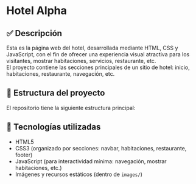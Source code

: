 # Hotel Alpha

## ✅ Descripción  
Esta es la página web del hotel, desarrollada mediante HTML, CSS y JavaScript, con el fin de ofrecer una experiencia visual atractiva para los visitantes, mostrar habitaciones, servicios, restaurante, etc.  
El proyecto contiene las secciones principales de un sitio de hotel: inicio, habitaciones, restaurante, navegación, etc.

## 🧱 Estructura del proyecto  
El repositorio tiene la siguiente estructura principal:

## 🎨 Tecnologías utilizadas  
- HTML5  
- CSS3 (organizado por secciones: navbar, habitaciones, restaurante, footer)  
- JavaScript (para interactividad mínima: navegación, mostrar habitaciones, etc.)  
- Imágenes y recursos estáticos (dentro de `images/`)  
